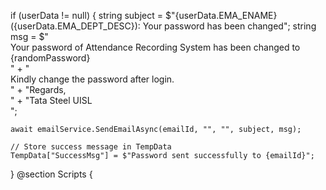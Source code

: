 if (userData != null)
{
    string subject = $"{userData.EMA_ENAME} ({userData.EMA_DEPT_DESC}): Your password has been changed";
    string msg = $"<br/>Your password of Attendance Recording System has been changed to {randomPassword}<br/>" +
                 "<br/>Kindly change the password after login.<br/>" +
                 "Regards,<br/>" +
                 "Tata Steel UISL<br/>";

    await emailService.SendEmailAsync(emailId, "", "", subject, msg);

    // Store success message in TempData
    TempData["SuccessMsg"] = $"Password sent successfully to {emailId}";
}
@section Scripts {
    <script>
        document.addEventListener("DOMContentLoaded", function () {
            @if (TempData["SuccessMsg"] != null)
            {
                <text>
                Swal.fire({
                    icon: 'success',
                    title: 'Success',
                    text: '@TempData["SuccessMsg"]',
                    confirmButtonColor: '#3085d6',
                    confirmButtonText: 'OK'
                });
                </text>
            }

            @if (ViewBag.FailedMsg != null)
            {
                <text>
                Swal.fire({
                    icon: 'error',
                    title: 'Failed',
                    text: '@ViewBag.FailedMsg',
                    confirmButtonColor: '#d33',
                    confirmButtonText: 'Retry'
                });
                </text>
            }
        });
    </script>
}



this is my controller code for ForgetPassword    
 [HttpPost]
    public async Task<IActionResult> ForgetPasswordNOPR(AppLogin appLogin)
    {
        try
        {
            if (string.IsNullOrEmpty(appLogin.UserId))
            {
                ViewBag.FailedMsg = "UserId is required";
                return View(appLogin);
            }
            var user = await context.AppLogins
                .FirstOrDefaultAsync(x => x.UserId == appLogin.UserId);

            if (user != null)
            {
                string GenerateRandomString(int length)
                {
                    const string chars = "0123456789";
                    Random random = new Random();
                    return new string(Enumerable.Repeat(chars, length)
                        .Select(s => s[random.Next(s.Length)]).ToArray());
                }

                var randomPassword = "TSUISL" + GenerateRandomString(3) + "ARS" + GenerateRandomString(2);


                var (hashedPassword, salt) = hash_Password.HashPassword(randomPassword);

                user.Password = hashedPassword;
                user.PasswordSalt = salt;

                await context.SaveChangesAsync();

                var emailId = appLogin.Email;

                string query = @"
SELECT EMA_ENAME, EMA_DEPT_DESC 
FROM SAPHRDB.dbo.T_EMPL_ALL 
WHERE EMA_PERNO = @Pno";

                var parameters = new { Pno = appLogin.UserId };

                EmpDTO userData;

                using (var connection = GetRFIDConnectionString())
                {
                    await connection.OpenAsync();
                    userData = await connection.QueryFirstOrDefaultAsync<EmpDTO>(query, parameters);
                }

                if (userData != null)
                {
                    string subject = $"{userData.EMA_ENAME} ({userData.EMA_DEPT_DESC}): Your password has been changed";
                    string msg = $"<br/>Your password of Attendance Recording System has been changed to {randomPassword}<br/>" +
                                 "<br/>Kindly change the password after login.<br/>" +
                                 "Regards,<br/>" +
                                 "Tata Steel UISL<br/>";

                    await emailService.SendEmailAsync(emailId, "", "", subject, msg);
                    ViewBag.Msg = "Mail sent to: " + emailId;
                }
                else
                {
                    Console.WriteLine("Email is null");
                }
            }
            else
            {
                ViewBag.FailedMsg = "UserId Not Found : Please Enter Correct UserId";
                return View(appLogin);
            }
        }
        catch (Exception ex)
        {
            ex.Message.ToString();
        }

        return RedirectToAction("ForgetPasswordNOPR","User");
    }

and this is my form 
<form asp-action="ForgetPasswordNOPR" asp-controller="User" method="post">

    <div class="d-flex justify-content-center ">
        @if (ViewBag.FailedMsg != null)
        {
            <div class="alert alert-danger failedMsg text-center">
                @ViewBag.FailedMsg
            </div>
        }
    </div>

    <div class="wrapper login">
        <div class="d-flex justify-content-center">
            <i class="bx bx-lock" style="font-size:45px;color:black"></i>
        </div>
       
        <div class="input-box2">
            <span class="icon"><i class='bx bx-user'></i></span>
            <input asp-for="UserId" type="number" oninput="javascript: if (this.value.length > this.maxLength) this.value = this.value.slice(0, this.maxLength);" maxlength="6" autocomplete="off" required>
            <label>P.No.</label>
        </div>
        <div class="input-box2">
            <span class="icon"><i class='bx bx-user'></i></span>
            <input asp-for="Email" required>
            <label>Email to sent password</label>
        </div>
        <span id="Email" style="color:red;font-size:12px;" class="">@ViewBag.Msg</span>
       
        <div class="text-center mt-4">
            <button type="submit" class="btn btn-dark col-sm-4">SEND</button>
        </div>


    </div>
</form>

i want to show success message with that email , like in swal fire or something , Email Sent to ****
